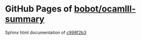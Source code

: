 GitHub Pages of [bobot/ocamlll-summary](https://github.com/bobot/ocamlll-summary.git)
===
Sphinx html documentation of [c998f2b3](https://github.com/bobot/ocamlll-summary/tree/c998f2b374f2720d07e65d2bfdf50b3c559c6ab0)
